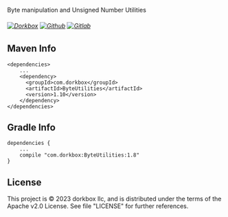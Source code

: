 Byte manipulation and Unsigned Number Utilities

###### [![Dorkbox](https://badge.dorkbox.com/dorkbox.svg "Dorkbox")](https://git.dorkbox.com/dorkbox/ByteUtilities) [![Github](https://badge.dorkbox.com/github.svg "Github")](https://github.com/dorkbox/ByteUtilities) [![Gitlab](https://badge.dorkbox.com/gitlab.svg "Gitlab")](https://gitlab.com/dorkbox/ByteUtilities)


Maven Info
---------
```
<dependencies>
    ...
    <dependency>
      <groupId>com.dorkbox</groupId>
      <artifactId>ByteUtilities</artifactId>
      <version>1.10</version>
    </dependency>
</dependencies>
```

Gradle Info
---------
````
dependencies {
    ...
    compile "com.dorkbox:ByteUtilities:1.8"
}
````


License
---------
This project is © 2023 dorkbox llc, and is distributed under the terms of the Apache v2.0 License. See file "LICENSE" for further 
references.

